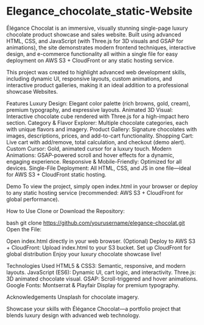 # Elegance_chocolate_static-Website
Élégance Chocolat is an immersive, visually stunning single-page luxury chocolate product showcase and sales website. Built using advanced HTML, CSS, and JavaScript (with Three.js for 3D visuals and GSAP for animations), the site demonstrates modern frontend techniques, interactive design, and e-commerce functionality all within a single file for easy deployment on AWS S3 + CloudFront or any static hosting service.

This project was created to highlight advanced web development skills, including dynamic UI, responsive layouts, custom animations, and interactive product galleries, making it an ideal addition to a professional showcase Websites. 

Features
Luxury Design: Elegant color palette (rich browns, gold, cream), premium typography, and expressive layouts.
Animated 3D Visual: Interactive chocolate cube rendered with Three.js for a high-impact hero section.
Category & Flavor Explorer: Multiple chocolate categories, each with unique flavors and imagery.
Product Gallery: Signature chocolates with images, descriptions, prices, and add-to-cart functionality.
Shopping Cart: Live cart with add/remove, total calculation, and checkout (demo alert).
Custom Cursor: Gold, animated cursor for a luxury touch.
Modern Animations: GSAP-powered scroll and hover effects for a dynamic, engaging experience.
Responsive & Mobile-Friendly: Optimized for all devices.
Single-File Deployment: All HTML, CSS, and JS in one file—ideal for AWS S3 + CloudFront static hosting.

Demo
To view the project, simply open index.html in your browser or deploy to any static hosting service (recommended: AWS S3 + CloudFront for global performance).

How to Use
Clone or Download the Repository:

bash
git clone https://github.com/yourusername/elegance-chocolat.git
Open the File:

Open index.html directly in your web browser.
(Optional) Deploy to AWS S3 + CloudFront:
Upload index.html to your S3 bucket.
Set up CloudFront for global distribution
Enjoy your luxury chocolate showcase live!

Technologies Used
HTML5 & CSS3: Semantic, responsive, and modern layouts.
JavaScript (ES6): Dynamic UI, cart logic, and interactivity.
Three.js: 3D animated chocolate visual.
GSAP: Scroll-triggered and hover animations.
Google Fonts: Montserrat & Playfair Display for premium typography.

Acknowledgements
Unsplash for chocolate imagery.


Showcase your skills with Élégance Chocolat—a portfolio project that blends luxury design with advanced web technology.
